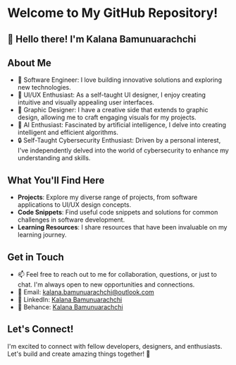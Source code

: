 # Welcome to My GitHub Repository!

## 👋 Hello there! I'm Kalana Bamunuarachchi

## About Me
- 🚀 Software Engineer: I love building innovative solutions and exploring new technologies.
- 🎨 UI/UX Enthusiast: As a self-taught UI designer, I enjoy creating intuitive and visually appealing user interfaces.
- 🎨 Graphic Designer: I have a creative side that extends to graphic design, allowing me to craft engaging visuals for my projects.
- 🤖 AI Enthusiast: Fascinated by artificial intelligence, I delve into creating intelligent and efficient algorithms.
- 🔒 Self-Taught Cybersecurity Enthusiast: Driven by a personal interest, I've independently delved into the world of cybersecurity to enhance my understanding and skills.

## What You'll Find Here
- **Projects**: Explore my diverse range of projects, from software applications to UI/UX design concepts.
- **Code Snippets**: Find useful code snippets and solutions for common challenges in software development.
- **Learning Resources**: I share resources that have been invaluable on my learning journey.

## Get in Touch
- 📫 Feel free to reach out to me for collaboration, questions, or just to chat. I'm always open to new opportunities and connections.
- 📧 Email: [kalana.bamunuarachchi@outlook.com](mailto:kalana.bamunuarachchi@outlook.com)
- 💼 LinkedIn: [Kalana Bamunuarachchi](https://www.linkedin.com/in/kalana-bamunuarachchi/)
- 🎨 Behance:  [Kalana Bamunuarachchi](https://www.behance.net/kalanabamunua1)
  

## Let's Connect!
I'm excited to connect with fellow developers, designers, and enthusiasts. Let's build and create amazing things together! 🚀
